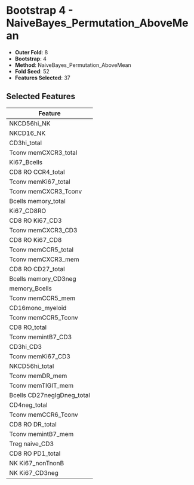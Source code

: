# Bootstrap 4 - NaiveBayes_Permutation_AboveMean

- **Outer Fold**: 8
- **Bootstrap**: 4
- **Method**: NaiveBayes_Permutation_AboveMean
- **Fold Seed**: 52
- **Features Selected**: 37

## Selected Features

| Feature |
|---------|
| NKCD56hi_NK |
| NKCD16_NK |
| CD3hi_total |
| Tconv memCXCR3_total |
| Ki67_Bcells |
| CD8 RO CCR4_total |
| Tconv memKi67_total |
| Tconv memCXCR3_Tconv |
| Bcells memory_total |
| Ki67_CD8RO |
| CD8  RO Ki67_CD3 |
| Tconv memCXCR3_CD3 |
| CD8 RO Ki67_CD8 |
| Tconv memCCR5_total |
| Tconv memCXCR3_mem |
| CD8 RO CD27_total |
| Bcells memory_CD3neg |
| memory_Bcells |
| Tconv memCCR5_mem |
| CD16mono_myeloid |
| Tconv memCCR5_Tconv |
| CD8 RO_total |
| Tconv memintB7_CD3 |
| CD3hi_CD3 |
| Tconv memKi67_CD3 |
| NKCD56hi_total |
| Tconv memDR_mem |
| Tconv memTIGIT_mem |
| Bcells CD27negIgDneg_total |
| CD4neg_total |
| Tconv memCCR6_Tconv |
| CD8 RO DR_total |
| Tconv memintB7_mem |
| Treg naive_CD3 |
| CD8 RO PD1_total |
| NK Ki67_nonTnonB |
| NK Ki67_CD3neg |

